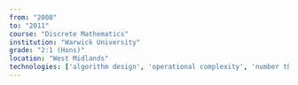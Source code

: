 ```yaml
---
from: "2008"
to: "2011"
course: "Discrete Mathematics"
institution: "Warwick University"
grade: "2:1 (Hons)"
location: "West Midlands"
technologies: ['algorithm design', 'operational complexity', 'number theory', 'graph theory', 'programming', 'algorithm optimisation', 'combinatorics', 'probability']
---
```

